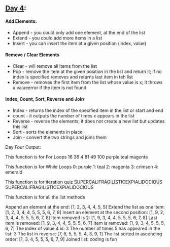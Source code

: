 ## [Day 4](https://github.com/ivymorenomt/100daysofPython/blob/master/Day1to10/dayfour.py):

#### Add Elements:
* Append - you could only add one element, at the end of the list
* Extend - you could add more items in a list
* Insert - you can insert the item at a given position (index, value)

#### Remove / Clear Elements
* Clear - will remove all items from the list
* Pop - remove the item at the given position in the list and return it; if no index is specified removes and returns last item in teh list
* Remove - removes the first item from the list whose value is x; it throws a valueerror if the item is not found

#### Index, Count, Sort, Reverse and Join
* Index - returns the index of the specified item in the list or start and end
* count - it outputs the number of times x appears in the list
* Reverse - reverse the elements; it does not create a new list but updates this list
* Sort - sorts the elements in place
* Join - convert the two strings and joins them

Day Four Output:

This function is for For Loops
16
36
4
81
49
100
purple
teal
magenta

This function is for While Loops
0: purple
1: teal
2: magenta
3: crimson
4: emerald

This function is for iteration quiz
SUPERCALIFRAGILISTICEXPIALIDOCIOUS
SUPERCALIFRAGILISTICEXPIALIDOCIOUS

This function is for all the list methods

Append an element at the end: [1, 2, 3, 4, 4, 5, 5]
Extend the list as one item: [1, 2, 3, 4, 4, 5, 5, 5, 6, 7, 8]
Insert an element at the second position: [1, 9, 2, 3, 4, 4, 5, 5, 5, 6, 7, 8]
Item removed is 2: [1, 9, 3, 4, 4, 5, 5, 5, 6, 7, 8]
Last item is removed: [1, 9, 3, 4, 4, 5, 5, 5, 6, 7]
Item is removed: [1, 9, 3, 4, 5, 5, 5, 6, 7]
The index of value 4 is: 3
The number of times 5 has appeared in the list: 3
The list in reverse: [7, 6, 5, 5, 5, 4, 3, 9, 1]
The list sorted in ascending order: [1, 3, 4, 5, 5, 5, 6, 7, 9]
Joined list: coding is fun